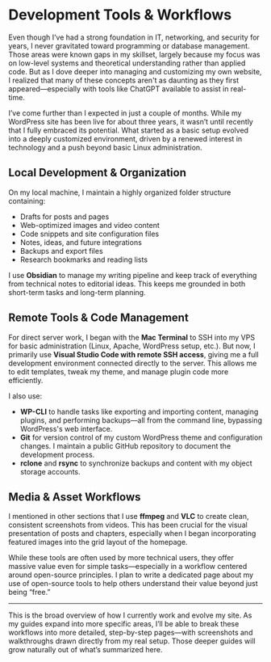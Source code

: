 # Development Tools & Workflows

Even though I’ve had a strong foundation in IT, networking, and security for years, I never gravitated toward programming or database management. Those areas were known gaps in my skillset, largely because my focus was on low-level systems and theoretical understanding rather than applied code. But as I dove deeper into managing and customizing my own website, I realized that many of these concepts aren't as daunting as they first appeared—especially with tools like ChatGPT available to assist in real-time.

I’ve come further than I expected in just a couple of months. While my WordPress site has been live for about three years, it wasn’t until recently that I fully embraced its potential. What started as a basic setup evolved into a deeply customized environment, driven by a renewed interest in technology and a push beyond basic Linux administration.

## Local Development & Organization

On my local machine, I maintain a highly organized folder structure containing:

- Drafts for posts and pages  
- Web-optimized images and video content  
- Code snippets and site configuration files  
- Notes, ideas, and future integrations  
- Backups and export files  
- Research bookmarks and reading lists  

I use **Obsidian** to manage my writing pipeline and keep track of everything from technical notes to editorial ideas. This keeps me grounded in both short-term tasks and long-term planning.

## Remote Tools & Code Management

For direct server work, I began with the **Mac Terminal** to SSH into my VPS for basic administration (Linux, Apache, WordPress setup, etc.). But now, I primarily use **Visual Studio Code with remote SSH access**, giving me a full development environment connected directly to the server. This allows me to edit templates, tweak my theme, and manage plugin code more efficiently.

I also use:

- **WP-CLI** to handle tasks like exporting and importing content, managing plugins, and performing backups—all from the command line, bypassing WordPress's web interface.
- **Git** for version control of my custom WordPress theme and configuration changes. I maintain a public GitHub repository to document the development process.
- **rclone** and **rsync** to synchronize backups and content with my object storage accounts.

## Media & Asset Workflows

I mentioned in other sections that I use **ffmpeg** and **VLC** to create clean, consistent screenshots from videos. This has been crucial for the visual presentation of posts and chapters, especially when I began incorporating featured images into the grid layout of the homepage.

While these tools are often used by more technical users, they offer massive value even for simple tasks—especially in a workflow centered around open-source principles. I plan to write a dedicated page about my use of open-source tools to help others understand their value beyond just being “free.”

---

This is the broad overview of how I currently work and evolve my site. As my guides expand into more specific areas, I’ll be able to break these workflows into more detailed, step-by-step pages—with screenshots and walkthroughs drawn directly from my real setup. Those deeper guides will grow naturally out of what’s summarized here.
